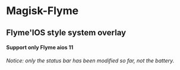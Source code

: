 # Magisk-Flyme
## Flyme'IOS style system overlay

#### Support only Flyme aios 11

*Notice: only the status bar has been modified so far, not the battery.*

